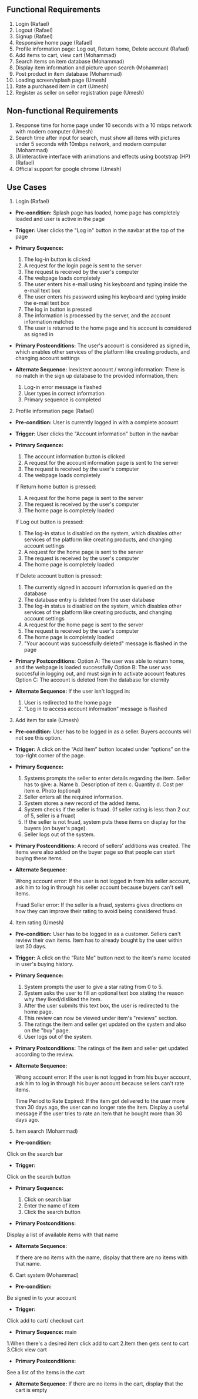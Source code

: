 ## Functional Requirements

1. Login (Rafael)
2. Logout (Rafael)
3. Signup (Rafael)
4. Responsive home page (Rafael)
5. Profile information page: Log out, Return home, Delete account (Rafael)
6. Add items to cart, view cart (Mohammad)
7. Search items on item database (Mohammad)
8. Display item information and picture upon search (Mohammad)
9. Post product in item database (Mohammad)
10. Loading screen/splash page (Umesh)
11. Rate a purchased item in cart (Umesh)
12. Register as seller on seller registration page (Umesh)

## Non-functional Requirements

1. Response time for home page under 10 seconds with a 10 mbps network with modern computer (Umesh)
2. Search time after input for search, must show all items with pictures under 5 seconds with 10mbps network, and modern computer (Mohammad)
3. UI interactive interface with animations and effects using bootstrap (HP) (Rafael)
4. Official support for google chrome (Umesh)

## Use Cases

1. Login (Rafael)
- **Pre-condition:** Splash page has loaded, home page has completely loaded and user is active in the page

- **Trigger:** User clicks the "Log in" button in the navbar at the top of the page

- **Primary Sequence:**
  
  1. The log-in button is clicked
  2. A request for the login page is sent to the server
  3. The request is received by the user's computer
  4. The webpage loads completely
  5. The user enters his e-mail using his keyboard and typing inside the e-mail text box
  6. The user enters his password using his keyboard and typing inside the e-mail text box
  7. The log in button is pressed
  8. The information is processed by the server, and the account information matches
  9. The user is returned to the home page and his account is considered as signed in


- **Primary Postconditions:** The user's account is considered as signed in, which enables other services of the platform like creating products, and changing account settings

- **Alternate Sequence:**
  Inexistent account / wrong information: There is no match in the sign up database to the provided information, then:
  1. Log-in error message is flashed
  2. User types in correct information
  3. Primary sequence is completed

2. Profile information page (Rafael)
- **Pre-condition:** User is currently logged in with a complete account

- **Trigger:** User clicks the "Account information" button in the navbar

- **Primary Sequence:**
  1. The account information button is clicked
  2. A request for the account information page is sent to the server
  3. The request is received by the user's computer
  4. The webpage loads completely

  If Return home button is pressed:
  1. A request for the home page is sent to the server
  2. The request is received by the user's computer
  3. The home page is completely loaded

  If Log out button is pressed:
  1. The log-in status is disabled on the system, which disables other services of the platform like creating products, and changing account settings
  2. A request for the home page is sent to the server
  3. The request is received by the user's computer
  4. The home page is completely loaded

  If Delete account button is pressed:
  1. The currently signed in account information is queried on the database
  2. The database entry is deleted from the user database
  3. The log-in status is disabled on the system, which disables other services of the platform like creating products, and changing account settings
  4. A request for the home page is sent to the server
  5. The request is received by the user's computer
  6. The home page is completely loaded
  7. "Your account was successfully deleted" message is flashed in the page

- **Primary Postconditions:** 
  Option A: The user was able to return home, and the webpage is loaded successfully
  Option B: The user was succesful in logging out, and must sign in to activate account features
  Option C: The account is deleted from the database for eternity

- **Alternate Sequence:**
  If the user isn't logged in:
  1. User is redirected to the home page
  2. "Log in to access account information" message is flashed



3. Add item for sale (Umesh)
- **Pre-condition:** User has to be logged in as a seller. Buyers accounts will not see this option.

- **Trigger:** A click on the “Add Item” button located under “options” on the top-right corner of the page. 

- **Primary Sequence:**
  
  1. Systems prompts the seller to enter details regarding the item. Seller has to give:
	a. Name
	b. Description of item
	c. Quantity
	d. Cost per item
	e. Photo (optional)
  2. Seller enters all the required information.
  3. System stores a new record of the added items.
  4. System checks if the seller is fruad. (If seller rating is less than 2 out of 5, seller is a fruad)
  5. If the seller is not fruad, system puts these items on display for the buyers (on buyer's page). 
  6. Seller logs out of the system.

- **Primary Postconditions:** A record of sellers' additions was created. The items were also added on the buyer page so that people can start buying these items. 

- **Alternate Sequence:**
  
  Wrong account error: If the user is not logged in from his seller account, ask him to log in through his seller account because buyers can't sell items.
  
  Fruad Seller error: If the seller is a fruad, systems gives directions on how they can improve their rating to avoid being considered fruad.



4. Item rating (Umesh)
- **Pre-condition:** User has to be logged in as a customer. Sellers can't review their own items. Item has to already bought by the user within last 30 days.

- **Trigger:** A click on the “Rate Me" button next to the item's name located in user's buying history. 

- **Primary Sequence:**
  
  1. System prompts the user to give a star rating from 0 to 5.
  2. System asks the user to fill an optional text box stating the reason why they liked/disliked the item.
  3. After the user submits this text box, the user is redirected to the home page.
  4. This review can now be viewed under item's "reviews" section.
  5. The ratings the item and seller get updated on the system and also on the "buy" page.
  6. User logs out of the system.

- **Primary Postconditions:** The ratings of the item and seller get updated according to the review.

- **Alternate Sequence:**
  
  Wrong account error: If the user is not logged in from his buyer account, ask him to log in through his buyer account because sellers can't rate items.

  Time Period to Rate Expired: If the item got delivered to the user more than 30 days ago, the user can no longer rate the item. Display a useful message if the user tries to rate an item that he bought more than 30 days ago.  

5. Item search (Mohammad)
- **Pre-condition:**

Click on the search bar

- **Trigger:**

Click on the search button 

- **Primary Sequence:**

   1. Click on search bar
   2. Enter the name of item 
   3. Click the search button

- **Primary Postconditions:**

Display a list of available items with that name 

- **Alternate Sequence:** 

  If there are no items with the name, display that there are no items with that name.



6. Cart system (Mohammad)

- **Pre-condition:**

Be signed in to your account

- **Trigger:**

Click add to cart/ checkout cart

- **Primary Sequence:**
 main

1.When there's a desired item click add to cart
2.Item then gets sent to cart
3.Click view cart

- **Primary Postconditions:**

See a list of the items in the cart

- **Alternate Sequence:**
If there are no items in the cart, display that the cart is empty 
